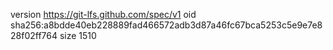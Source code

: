 version https://git-lfs.github.com/spec/v1
oid sha256:a8bdde40eb228889fad466572adb3d87a46fc67bca5253c5e9e7e828f02ff764
size 1510
